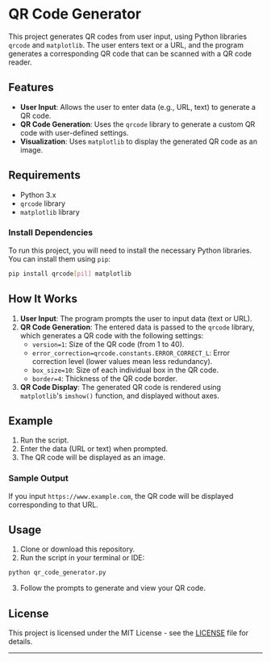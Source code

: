 # QR Code Generator

This project generates QR codes from user input, using Python libraries `qrcode` and `matplotlib`. The user enters text or a URL, and the program generates a corresponding QR code that can be scanned with a QR code reader.

## Features

- **User Input**: Allows the user to enter data (e.g., URL, text) to generate a QR code.
- **QR Code Generation**: Uses the `qrcode` library to generate a custom QR code with user-defined settings.
- **Visualization**: Uses `matplotlib` to display the generated QR code as an image.

## Requirements

- Python 3.x
- `qrcode` library
- `matplotlib` library

### Install Dependencies

To run this project, you will need to install the necessary Python libraries. You can install them using `pip`:

```bash
pip install qrcode[pil] matplotlib
```

## How It Works

1. **User Input**: The program prompts the user to input data (text or URL).
2. **QR Code Generation**: The entered data is passed to the `qrcode` library, which generates a QR code with the following settings:
   - `version=1`: Size of the QR code (from 1 to 40).
   - `error_correction=qrcode.constants.ERROR_CORRECT_L`: Error correction level (lower values mean less redundancy).
   - `box_size=10`: Size of each individual box in the QR code.
   - `border=4`: Thickness of the QR code border.
3. **QR Code Display**: The generated QR code is rendered using `matplotlib`'s `imshow()` function, and displayed without axes.

## Example

1. Run the script.
2. Enter the data (URL or text) when prompted.
3. The QR code will be displayed as an image.

### Sample Output

If you input `https://www.example.com`, the QR code will be displayed corresponding to that URL.

## Usage

1. Clone or download this repository.
2. Run the script in your terminal or IDE:

```bash
python qr_code_generator.py
```

3. Follow the prompts to generate and view your QR code.

## License

This project is licensed under the MIT License - see the [LICENSE](LICENSE) file for details.

---
